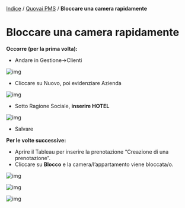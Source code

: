 [Indice](index.html) / [Quovai PMS](quovai-pms-it.md) / **Bloccare una camera rapidamente**

# Bloccare una camera rapidamente

 

**Occorre (per la prima volta):**

- Andare in Gestione->Clienti

![img](https://quovai.github.io/images/blocco-camera-001.png)

- Cliccare su Nuovo, poi evidenziare Azienda

![img](https://quovai.github.io/images/blocco-camera-002.png)

- Sotto Ragione Sociale, **inserire HOTEL**

![img](https://quovai.github.io/images/blocco-camera-003.png)

- Salvare

**Per le volte successive:**

- Aprire il Tableau per inserire la prenotazione “Creazione di una prenotazione”.
- Cliccare su **Blocco** e la camera/l’appartamento viene bloccata/o.

![img](https://quovai.github.io/images/blocco-camera-004.png)

![img](https://quovai.github.io/images/blocco-camera-005.png)

![img](https://quovai.github.io/images/blocco-camera-006.png)